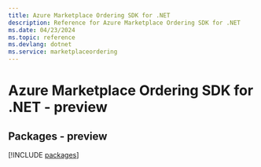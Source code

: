 ```yaml
---
title: Azure Marketplace Ordering SDK for .NET
description: Reference for Azure Marketplace Ordering SDK for .NET
ms.date: 04/23/2024
ms.topic: reference
ms.devlang: dotnet
ms.service: marketplaceordering
---
```

# Azure Marketplace Ordering SDK for .NET - preview
## Packages - preview
[!INCLUDE [packages](marketplace-ordering-index.md)]